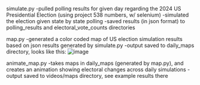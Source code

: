 simulate.py
-pulled polling results for given day regarding the 2024 US Presidential Election (using project 538 numbers, w/ selenium)
-simulated the election given state by state polling
-saved results (in json format) to polling_results and electoral_vote_counts directories

map.py
-generated a color coded map of US election simulation results based on json results generated by simulate.py
-output saved to daily_maps directory, looks like this:
![image](https://github.com/user-attachments/assets/348c5426-8345-4248-b907-dcc5786bbf5e)

animate_map.py
-takes maps in daily_maps (generated by map.py), and creates an animation showing electoral changes across daily simulations
-output saved to videos/maps directory, see example results there



